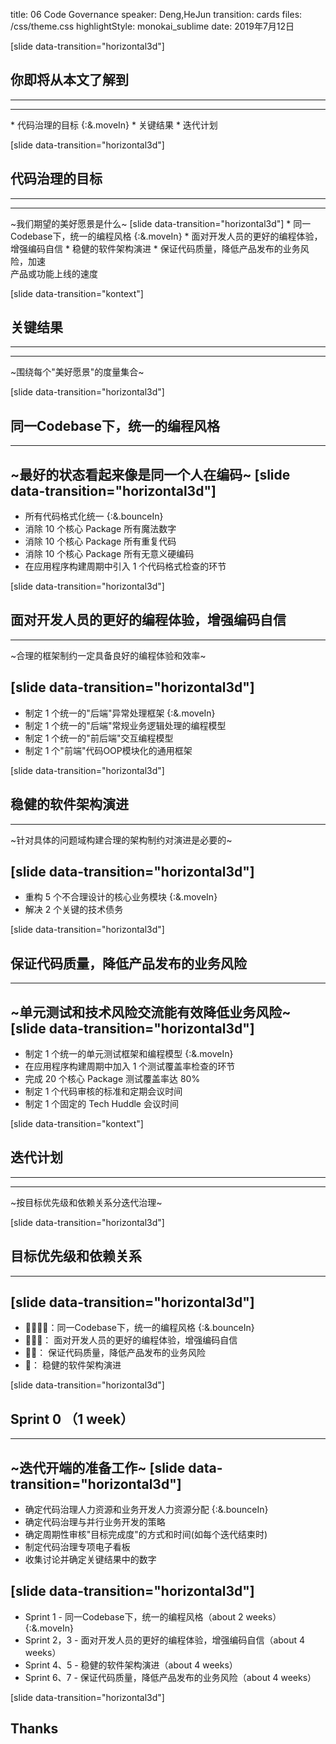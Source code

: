 title: 06 Code Governance
speaker: Deng,HeJun
transition: cards
files: /css/theme.css
highlightStyle: monokai_sublime
date: 2019年7月12日

[slide data-transition="horizontal3d"]
## 你即将从本文了解到
-----
<hr class="main-hr" />
* 代码治理的目标 {:&.moveIn}
* 关键结果
* 迭代计划




[slide data-transition="horizontal3d"]
## 代码治理的目标
-----
<hr class="main-hr" />
<span class="desc">~我们期望的美好愿景是什么~</span>
[slide data-transition="horizontal3d"]
* 同一Codebase下，统一的编程风格 {:&.moveIn}
* 面对开发人员的更好的编程体验，增强编码自信
* 稳健的软件架构演进
* 保证代码质量，降低产品发布的业务风险，加速<br/>产品或功能上线的速度



[slide data-transition="kontext"]
## 关键结果
-----
<hr class="main-hr" />
<span class="desc">~围绕每个"美好愿景"的度量集合~</span>



[slide data-transition="horizontal3d"]
## 同一Codebase下，统一的编程风格
-----
<span class="desc">~最好的状态看起来像是同一个人在编码~</span>
[slide data-transition="horizontal3d"]
-----
* 所有代码格式化统一 {:&.bounceIn}
* 消除 10 个核心 Package 所有魔法数字
* 消除 10 个核心 Package 所有重复代码  
* 消除 10 个核心 Package 所有无意义硬编码
* 在应用程序构建周期中引入 1 个代码格式检查的环节


[slide data-transition="horizontal3d"]
## 面对开发人员的更好的编程体验，增强编码自信
-----
<span class="desc">~合理的框架制约一定具备良好的编程体验和效率~</span>

[slide data-transition="horizontal3d"]
-----
* 制定 1 个统一的"后端"异常处理框架 {:&.moveIn}
* 制定 1 个统一的"后端"常规业务逻辑处理的编程模型
* 制定 1 个统一的"前后端"交互编程模型
* 制定 1 个"前端"代码OOP模块化的通用框架



[slide data-transition="horizontal3d"]
## 稳健的软件架构演进
-----
<span class="desc">~针对具体的问题域构建合理的架构制约对演进是必要的~</span>

[slide data-transition="horizontal3d"]
-----
* 重构 5 个不合理设计的核心业务模块 {:&.moveIn}
* 解决 2 个关键的技术债务



[slide data-transition="horizontal3d"]
## 保证代码质量，降低产品发布的业务风险
-----
<span class="desc">~单元测试和技术风险交流能有效降低业务风险~</span>
[slide data-transition="horizontal3d"]
-----
* 制定 1 个统一的单元测试框架和编程模型 {:&.moveIn}
* 在应用程序构建周期中加入 1 个测试覆盖率检查的环节
* 完成 20 个核心 Package 测试覆盖率达 80%
* 制定 1 个代码审核的标准和定期会议时间
* 制定 1 个固定的 Tech Huddle 会议时间



[slide data-transition="kontext"]
## 迭代计划
-----
<hr class="main-hr" />
<span class="desc">~按目标优先级和依赖关系分迭代治理~</span>


[slide data-transition="horizontal3d"]
## 目标优先级和依赖关系
-----
[slide data-transition="horizontal3d"]
-----
* 🚩🚩🚩🚩：同一Codebase下，统一的编程风格 {:&.bounceIn}
* 🚩🚩🚩： 面对开发人员的更好的编程体验，增强编码自信 
* 🚩🚩： 保证代码质量，降低产品发布的业务风险
* 🚩： 稳健的软件架构演进


[slide data-transition="horizontal3d"]
## Sprint 0 （1 week）
-----
<span class="desc">~迭代开端的准备工作~</span>
[slide data-transition="horizontal3d"]
-----
* 确定代码治理人力资源和业务开发人力资源分配 {:&.bounceIn}
* 确定代码治理与并行业务开发的策略
* 确定周期性审核"目标完成度"的方式和时间(如每个迭代结束时)
* 制定代码治理专项电子看板
* 收集讨论并确定关键结果中的数字

[slide data-transition="horizontal3d"]
-----
* <span class="head-text">Sprint 1</span> - 同一Codebase下，统一的编程风格（about 2 weeks） {:&.moveIn}
* <span class="head-text">Sprint 2，3</span> - 面对开发人员的更好的编程体验，增强编码自信（about 4 weeks）
* <span class="head-text">Sprint 4、5</span> - 稳健的软件架构演进（about 4 weeks）
* <span class="head-text">Sprint 6、7</span> - 保证代码质量，降低产品发布的业务风险（about 4 weeks）



[slide data-transition="horizontal3d"]
## Thanks
